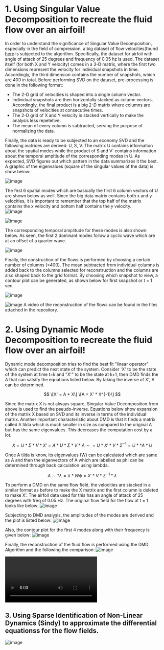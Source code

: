 # 1. Using Singular Value Decomposition to recreate the fluid flow over an airfoil!

In order to understand the significance of Singular Value Decomposition, especially in the field of compression, a big dataset of flow velocities(found [here](http://deepblue.lib.umich.edu/data/collections/kk91fk98z) is subjected to the algorithm. Specifically, the dataset for airfoil with angle of attack of 25 degrees and frequency of 0.05 hz is used. The dataset itself (for both X and Y velocity) comes in a 3-D matrix, where the first two dimensions represent the velocity for individual snapshots in time. Accordingly, the third dimension contains the number of snapshots, which are 400 in total. Before performing SVD on the dataset, pre-processing is done in the following format:

- The 2-D grid of velocities is shaped into a single column vector.
- Individual snapshots are then horizontally stacked as column vectors. Accordingly, the final product is a big 2-D matrix where columns are snapshots of velocities at consecutive times.
- The 2-D grid of X and Y velocity is stacked vertically to make the analysis less repetetive. 
- The mean of every column is subtracted, serving the purpose of normalizing the data.

Finally, the data is ready to be subjected to an economy SVD and the following matrices are derived: U, S, V. The matrix U contains information about the spatial modes while the product of S and V' contains information about the temporal ampltiude of the corresponding modes in U. As expected, SVD figures out which pattern in the data summarizes it the best. A graphic of the eigenvalues (square of the singular values of the data) is show below. 

![image](https://github.com/khushant2001/Data_driven_control/assets/70731991/64407632-568d-4aed-93bb-6b4e699da9dd)


The first 6 spatial modes which are basically the first 6 column vectors of U are shown below as well. Since the big data matrix contains both x and y velocities, it is important to remember that the top half of the matrix contains the x velocity and bottom half contains the y velocity.   
![image](https://github.com/khushant2001/Data_driven_control/assets/70731991/bab8c3ad-800c-4c7e-8a6e-0229efa5a7b3)

![image](https://github.com/khushant2001/Data_driven_control/assets/70731991/4050b88c-b6e6-4b1b-8012-da7c305489ad)

The corresponding temporal amplitude for these modes is also shown below. As seen, the first 2 dominant modes follow a cyclic wave which are at an offset of a quarter wave. 

![image](https://github.com/khushant2001/Data_driven_control/assets/70731991/9bf44024-9b47-4488-9e95-893772ad9b4f)

Finally, the construction of the flows is performed by choosing a certain number of columns (<400). The mean subtracted from individual columns is added back to the columns selected for reconstruction and the columns are also shaped back to the grid format. By choosing which snapshot to view, a contour plot can be generated, as shown below for first snapshot or t = 1 sec. 

![image](https://github.com/khushant2001/Data_driven_control/assets/70731991/ab65bed5-df53-49bd-9f9c-f675f4b9e0e7)

![image](https://github.com/khushant2001/Data_driven_control/assets/70731991/96593a46-84d4-481b-a1ed-6aa8f1f06463)
A video of the reconstruction of the flows can be found in the files attached in the repository. 

# 2. Using Dynamic Mode Decomposition to recreate the fluid flow over an airfoil!

Dynamic mode decomposition tries to find the best fit "linear operator" which can predict the next state of the system. Consider 'X' to be the state of the system at time t=k and "X'" to be the state at k+1, then DMD finds the A that can satsify the equations listed below. By taking the inverse of X', A can be determined. 

$$
\[X' = A * X\]
\[A = X' * X^{-1}\]
$$

Since the matrix X is not always square, Singular Value Decomposition from above is used to find the pseudo-inverse. Equations below show expansion of the matrix X based on SVD and its inverse in terms of the individual matrix. Another important characteristic about DMD is that it finds a matrix called A tilda which is much smaller in size as compared to the original A but has the same eigenvalues. This decreases the computation cost by a lot.  

$$
X = U * \Sigma * V*
X' = A * U * \Sigma * V*
A\sim = U * X' * V * \Sigma^{-1} = U* * A * U
$$

Once A tilda is know, its eigenvalues (W) can be calculated which are same as A and then the eigenvectors of A which are labelled as phi can be determined through back calculation using lambda.  

$$
A\sim * \lambda = \lambda * W
\phi = X' * V * \Sigma^{-1} * \lambda
$$

To perform a DMD on the same flow field, the velocities are stacked in a similar format as before to make the X matrix and the first column is deleted to make X'. The airfoil data used for this has an angle of attack of 25 degrees with freq of 0.05 Hz. The original flow field for the flow at t = 1 looks like below: 
![image](https://github.com/khushant2001/Data_driven_control/assets/70731991/13852d03-5605-4446-96e9-d64bfc47e1b2)

Subjecting to DMD analysis, the amplitudes of the modes are derived and the plot is listed below: 
![image](https://github.com/khushant2001/Data_driven_control/assets/70731991/609e32d1-e82c-40ab-b6bc-28cc80ca54e5)

Also, the contour plot for the first 4 modes along with their frequency is given below: 
![image](https://github.com/khushant2001/Data_driven_control/assets/70731991/9cdd2b8f-059f-40f5-a512-b22349c429e8)

Finally, the reconstruction of the fluid flow is performed using the DMD Algorithm and the following the comparison: 
![image](https://github.com/khushant2001/Data_driven_control/assets/70731991/ff2f27e4-d759-46b6-b774-48ff3b24ab54)

![](FluidFlowReconstruction_DMD.mp4)


## 3. Using Sparse Identification of Non-Linear Dynamics (Sindy) to approximate the differential equationss for the flow fields.

![image](https://github.com/khushant2001/Data_driven_control/assets/70731991/30c31eea-a137-415e-acb4-fbd71c2d388c)



